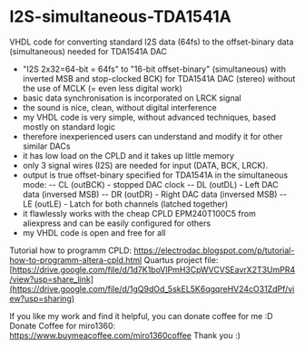 # I2S-simultaneous-TDA1541A
VHDL code for converting standard I2S data (64fs) to the offset-binary data (simultaneous) needed for TDA1541A DAC

- "I2S 2x32=64-bit = 64fs" to "16-bit offset-binary" (simultaneous) with inverted MSB and stop-clocked BCK) for TDA1541A DAC (stereo) without the use of MCLK (= even less digital work)
- basic data synchronisation is incorporated on LRCK signal
- the sound is nice, clean, without digital interference
- my VHDL code is very simple, without advanced techniques, based mostly on standard logic
- therefore inexperienced users can understand and modify it for other similar DACs
- it has low load on the CPLD and it takes up little memory
- only 3 signal wires (I2S) are needed for input (DATA, BCK, LRCK).
- output is true offset-binary specified for TDA1541A in the simultaneous mode: 
 -- CL (outBCK) - stopped DAC clock 
 -- DL (outDL) - Left DAC data (inversed MSB) 
 -- DR (outDR) - Right DAC data (inversed MSB) 
 -- LE (outLE) - Latch for both channels (latched together)
- it flawlessly works with the cheap CPLD EPM240T100C5 from aliexpress and can be easily configured for others
- my VHDL code is open and free for all

Tutorial how to programm CPLD: https://electrodac.blogspot.com/p/tutorial-how-to-programm-altera-cpld.html 
Quartus project file: [https://drive.google.com/file/d/1d7K1boVlPmH3CpWVCVSEavrX2T3UmPR4/view?usp=share_link](https://drive.google.com/file/d/1gQ9dOd_5skEL5K6qgqreHV24cO31ZdPf/view?usp=sharing)

If you like my work and find it helpful, you can donate coffee for me :D Donate Coffee for miro1360: https://www.buymeacoffee.com/miro1360coffee Thank you :)
